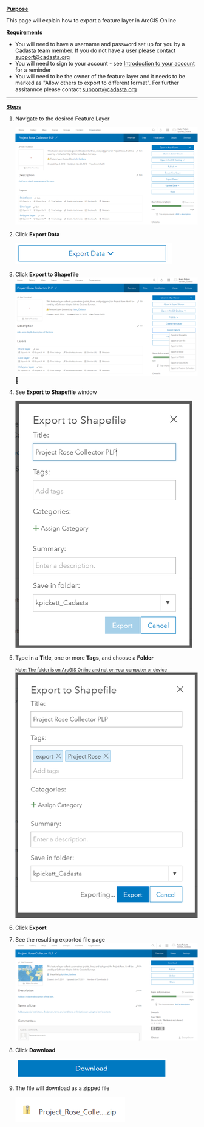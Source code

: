 <u>**Purpose**</u>

This page will explain how to export a feature layer in ArcGIS Online

<u>**Requirements**</u>

* You will need to have a username and password set up for you by a Cadasta team member. If you do not have a user please contact support@cadasta.org
* You will need to sign to your account - see [Introduction to your account](intro_to_account/index.md) for a reminder
* You will need to be the owner of the feature layer and it needs to be marked as "Allow others to export to different format". For further assitannce please contact support@cadasta.org

-----

<u>**Steps**</u>


1.	Navigate to the desired Feature Layer

    ![](imgs/image6.png)

2.	Click **Export Data**

    ![](imgs/image5.png)

3.	Click **Export to Shapefile**
![](imgs/image8.png)

4.	See **Export to Shapefile** window

    ![](imgs/image1.png)

5.	Type in a **Title**, one or more **Tags**, and choose a **Folder**

    <small>Note: The folder is on ArcGIS Online and not on your computer or device</small>
![](imgs/image7.png)

1. Click **Export**
7.	See the resulting exported file page 
![](imgs/image4.png)

8.	Click **Download**
    
    ![](imgs/image3.png)

9.	The file will download as a zipped file

    ![](imgs/image2.png)

